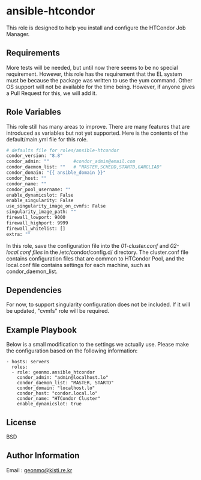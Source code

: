 ansible-htcondor
=========

This role is designed to help you install and configure the HTCondor Job Manager.

Requirements
------------

More tests will be needed, but until now there seems to be no special requirement. However, this role has the requirement that the EL system must be because the package was written to use the yum command. Other OS support will not be available for the time being. However, if anyone gives a Pull Request for this, we will add it.

Role Variables
--------------

This role still has many areas to improve. There are many features that are introduced as variables but not yet supported. Here is the contents of the default/main.yml file for this role.

``` bash
# defaults file for roles/ansible-htcondor
condor_version: "8.8"
condor_admin: ""         #condor_admin@email.com
condor_daemon_list: ""   # "MASTER,SCHEDD,STARTD,GANGLIAD"
condor_domain: "{{ ansible_domain }}"
condor_host: ""
condor_name: ""
condor_pool_username: ""
enable_dynamicslot: False
enable_singularity: False
use_singularity_image_on_cvmfs: False
singularity_image_path: ""
firewall_lowport: 9000
firewall_highport: 9999
firewall_whitelist: []
extra: ""
```

In this role, save the configuration file into the *01-cluster.conf* and *02-local.conf files* in the /etc/condor/config.d/ directory. The cluster.conf file contains configuration files that are common to HTCondor Pool, and the local.conf file contains settings for each machine, such as condor_daemon_list.


Dependencies
------------

For now, to support singularity configuration does not be included. If it will be updated, "cvmfs" role will be required.

Example Playbook
----------------

Below is a small modification to the settings we actually use. Please make the configuration based on the following information:

    - hosts: servers
      roles:
      - role: geonmo.ansible_htcondor 
        condor_admin: "admin@localhost.lo"
        condor_daemon_list: "MASTER, STARTD"
        condor_domain: "localhost.lo"
        condor_host: "condor.local.lo"
        condor_name: "HTCondor Cluster"
        enable_dynamicslot: true

License
-------

BSD

Author Information
------------------

Email : geonmo@kisti.re.kr
